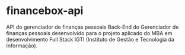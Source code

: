 # financebox-api
API do gerenciador de finanças pessoais
Back-End do Gerenciador de finanças pessoais desenvolvido para o projeto aplicado do MBA em desenvolvimento Full Stack IGTI (Instituto de Gestão e Tecnologia da Informação).
